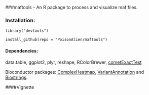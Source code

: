 
###maftools - An R package to process and visualize maf files. 

### Installation:
`library("devtools")`

`install_github(repo = "PoisonAlien/maftools")`

#### Dependencies: 
data.table, ggplot2, plyr, reshape, RColorBrewer, [cometExactTest](https://cran.r-project.org/web/packages/cometExactTest/)

Bioconductor packages:  [ComplexHeatmap](https://bioconductor.org/packages/release/bioc/html/ComplexHeatmap.html), [VariantAnnotation](https://bioconductor.org/packages/release/bioc/html/VariantAnnotation.html) and [Biostrings](https://bioconductor.org/packages/release/bioc/html/Biostrings.html).

####Vignette
